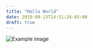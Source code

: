 ```yaml
---
title: "Hello World"
date: 2019-08-13T14:51:24-03:00
draft: true
---
```


![Example image](../images/profile.jpg)

